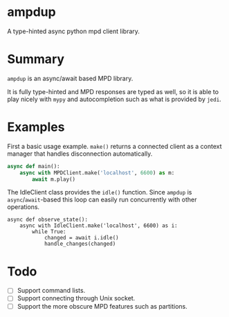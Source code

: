 ampdup
======

A type-hinted async python mpd client library.


Summary
=======

`ampdup` is an async/await based MPD library.

It is fully type-hinted and MPD responses are typed as well, so it is able to
play nicely with `mypy` and autocompletion such as what is provided by `jedi`.

Examples
========

First a basic usage example. `make()` returns a connected client as a context
manager that handles disconnection automatically.

```python
async def main():
    async with MPDClient.make('localhost', 6600) as m:
        await m.play()
```

The IdleClient class provides the `idle()` function. Since `ampdup` is
`async`/`await`-based this loop can easily run concurrently with other
operations.

```
async def observe_state():
    async with IdleClient.make('localhost', 6600) as i:
        while True:
            changed = await i.idle()
            handle_changes(changed)
```

Todo
====

- [ ] Support command lists.
- [ ] Support connecting through Unix socket.
- [ ] Support the more obscure MPD features such as partitions.
